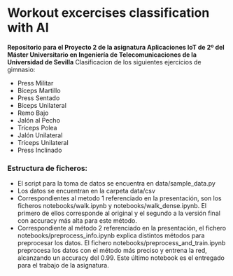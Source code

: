 # Workout excercises classification with AI
**Repositorio para el Proyecto 2 de la asignatura Aplicaciones IoT de 2º del Máster Universitario en Ingeniería de Telecomunicaciones de la Universidad de Sevilla**
Clasificacion de los siguientes ejercicios de gimnasio:
- Press Militar
- Bíceps Martillo
- Press Sentado
- Bíceps Unilateral
- Remo Bajo
- Jalón al Pecho
- Tríceps Polea
- Jalón Unilateral
- Tríceps Unilateral
- Press Inclinado

### Estructura de ficheros:
- El script para la toma de datos se encuentra en data/sample_data.py
- Los datos se encuentran en la carpeta data/csv
- Correspondientes al metodo 1 referenciado en la presentación, son los ficheros notebooks/walk.ipynb y notebooks/walk_dense.ipynb. El primero de ellos corresponde al original y el segundo a la versión final con accuracy más alta para este método.
- Correspondiente al método 2 referenciado en la presentación, el fichero notebooks/preprocess_info.ipynb explica distintos métodos para preprocesar los datos. El fichero notebooks/preprocess_and_train.ipynb preprocesa los datos con el método más preciso y entrena la red, alcanzando un accuracy del 0.99. Este último notebook es el entregado para el trabajo de la asignatura.
